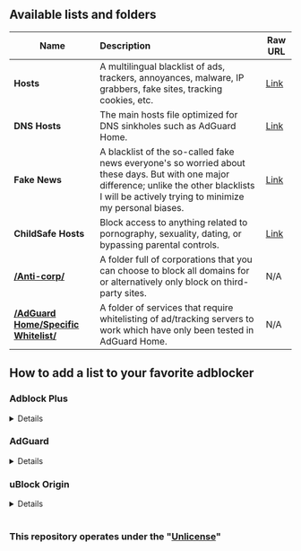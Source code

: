 ## Available lists and folders
 Name |      Description      | Raw URL |
----- |:----------------------|---------|
**Hosts** | A multilingual blacklist of ads, trackers, annoyances, malware, IP grabbers, fake sites, tracking cookies, etc. | [Link](https://raw.githubusercontent.com/Cybo1927/Hosts/master/Hosts) 
**DNS Hosts** | The main hosts file optimized for DNS sinkholes such as AdGuard Home. | [Link](https://raw.githubusercontent.com/Cybo1927/Hosts/master/DNS%20Hosts) 
**Fake News** | A blacklist of the so-called fake news everyone's so worried about these days. But with one major difference; unlike the other blacklists I will be actively trying to minimize my personal biases. | [Link](https://raw.githubusercontent.com/Cybo1927/Hosts/master/Fake%20News)
**ChildSafe Hosts** | Block access to anything related to pornography, sexuality, dating, or bypassing parental controls. | [Link](https://raw.githubusercontent.com/Cybo1927/Hosts/master/ChildSafe%20Hosts)
**[/Anti-corp/](https://github.com/Cybo1927/Hosts/tree/master/Anti-corp)** | A folder full of corporations that you can choose to block all domains for or alternatively only block on third-party sites. | N/A
**[/AdGuard Home/Specific Whitelist/](https://github.com/Cybo1927/Hosts/tree/master/AdGuard%20Home/Specific%20Whitelist)** | A folder of services that require whitelisting of ad/tracking servers to work which have only been tested in AdGuard Home. | N/A

## How to add a list to your favorite adblocker
### Adblock Plus
<details>
  
[Tutorial from Adblock Plus](https://help.eyeo.com/en/adblockplus/add-a-filter-list)
  
</details>

### AdGuard
<details>
  
**COMING SOON**

</details>

### uBlock Origin
<details>
  
[Tutorial from uBlock Origin](https://github.com/gorhill/uBlock/wiki/Filter-lists-from-around-the-web)

</details>

<br>

### This repository operates under the "[Unlicense](https://unlicense.org/)"
